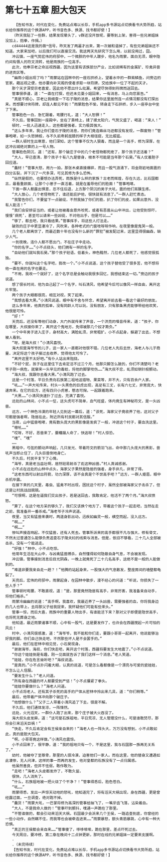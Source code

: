 # 第七十五章 胆大包天
        【告知书友，时代在变化，免费站点难以长存，手机app多书源站点切换看书大势所趋，站长给你推荐的这个换源APP，听书音色多、换源、找书都好使！】
       （昨天我贴了一些群，结果发现晕头了，v群还没开放呢，要等到上架，害得一些兄弟姐妹没加上，抱拳，作揖。）
       cd44444这是我的薇*信号，昨天发了两遍才出来，第一次被和谐掉了，有些兄弟姐妹还不知道。大家来加吧，以后我们可以直接交流。我这两天先研究下怎么用，以前没用过，囧。
       冲云镇，一座气势宏伟的府邸中，一个微胖的中年人踱步，他名为雨蒙，面白无须，眼中隐约间有慑人的符文流转，他是雨族的一位高手。
       此次，他奉宗老之命巡视西疆，因为这里有该族部分产业，比如说稀有的金属矿、珍禽异兽的进贡区等。
       “幽雨小姐出现了吗？”雨蒙站在园林中的一座石拱桥上，望着水中的一群紫鳞鱼，问旁边的官家。藉巡视之便，他亦要向补天阁的使者求取一块符牌，交给族中一位了不起的天才。
       那个天才深受宗老喜爱，因此他不愿出什么纰漏，希望尽快得到符牌而送回去。
       管事很恭谨，道：“一直在打探，但还未见夏小姐回来，一有消息，马上向您禀告。”
       “真是不顺心，宗老让我细查一下石子陵的消息，结果你这里居然连一点情况都没有打探出来。而想要讨块符牌，却连人都见不到！”雨蒙脸色不愉，转身走下石拱桥，步入一座亭台中坐了下来。
       管事脸色一白，急忙跟着，弯腰行礼，道：“大人恕罪！”
       不久后，管事回到一座殿中，坐在了靠椅上，揉了揉太阳穴，气势又盛了，喝道：“来人！”
       顿时，一批人迅速走入，这些都是强者，实力极其强大。
       “这么多年来，我让你们查石子陵的消息，而你们竟连蛛丝马迹都没有发现，一群废物！”管事咆哮，如一头怒狮般，与不久前卑躬屈膝的样子大相径庭，无比威猛。
       一群人顿时生出寒意，他们深知，这个管事不仅为人狠毒，而且是一个高手，修为深厚，在这冲云城绝对算的上一号人物。
       管事脸色阴沉，道：“还有，那个破庄子中的几个老怪物都死绝了，那个孩子还活着？”
       “大人，早已查清，那个孩子十有八九是替身，根本不可能是当年那个石昊。”有人仗着胆子回应道。
       “蠢材！”管事大怒，用力一拍，那张木桌直接爆碎，而且一股气浪涌下，将金刚岩地面震的四分五裂，并下沉了一尺多深，可见其修为多么恐怖。
       “纵然是假的，也要想办法弄死，雨族是什么样的家族？古老而辉煌，存在久远，比石国都古，最看重颜面，让那个小崽子一直活着，就是在羞辱他们的脸面！”管事咆哮。
       下面一群人都露出惧意，忍不住后退，上方那个阴沉的男子大吼，震的他们耳膜生疼。
       “大人放心，几个老怪物死了，谁还能庇护他，很快就有消息了。”一群人赶忙表态。
       “我警告你们，不要留下一点破绽，不然我抽了你们的筋，扒了你们的皮，如果出意外，没有人能活！”
       “我们会安排妥当的，或者让他被毒虫意外咬死，或者有恶兽从山中冲出，让他受到惊吓，慢慢‘病死’，甚至可以请来一些凶徒，不对他出手，但是可以……”
       “够了，都去吧，我只看结果。”管事挥手，将这些人打法走。
       破败的庄子中更显凄冷了，风吹来，各种老式的门窗吱呀呀作响，在夜里像是鬼哭一般。
       几个老人都离世了，而最近数十年也没有什么新的“罪犯”被发配过来，这里显得很幽森，缺少人气。
       一到夜晚，连仆人都不愿出门，不在庄子中走动。
       “你的名字……”小不点挠头，他们拥有一样的名字。
       “自幼他们就叫我石昊。”那个孩子轻语，低着头，神色黯然，几位老人都死了，他感觉很孤独。
       “要不，你就叫这个名字吧，我改一个。”小不点说道，这个孩子替他受了很多苦，他不想将他一直在用的名字也要走。
       “不用，我改一个就好了，这个名字总是会触动我很多回忆，我想结束这一切。”旁边的孩子说道。
       想了很长时间，他为自己起了一个名字，叫石清风，他希望今后可以像风一样自由，离开这片牢笼。
       两个孩子大眼都很亮，相互对视，笑了起来。
       “我想去看大黑。”小清风说道，眼中有不舍与怀念，希望离开前去看一看这个最好的朋友。
       这么多年来，他真的孤单，没有同龄人可以玩，没有朋友，只有那条黑虎能够带给他欢笑，他很是可怜。
       “好！”
       天亮后，还没有等他们动身，大门外就传来了声音，一个洪亮的嗓音传来，道：“孩子，你在哪里，大叔接你来了，离开这个鬼地方，免得被那几个奴才欺负。”
       一个中年男子进入庄子，身材高大，满脸虬须，非常粗犷。小不点起身，躲避了出去，不想被人看到。
       “呀，是海大叔！”小清风喜悦。
       海大叔是海爷爷的儿子，这一家人一直都对他很不错。几位老人先后去世，海老人与儿子商量，决定将这个孩子接过去收养，觉得他太可怜了。
       “离开这里不太好吧。”有仆人站出来阻挠。
       “不好个屁，孩子在这里住下去肯定活不过三个月，他那只脚怎么跛的，你们不清楚吗？老爷子刚一病危，就窜来一头罕见的毒蛟，将他的脚掌咬伤……”海大叔不忿，虬须如钢针般颤动。
       “海大叔，我跟你去看大黑。”小清风跑了过去。
       这是一个村落，平日负责向石族第二祖地送猎物、果菜等，并不大，只有百余户人家。
       “吼……”一声大吼传来，村头一头黑色的巨虎出现，高足有三丈，长有六七丈，非常庞大，快速奔来。在它的后方，还有四只小虎崽，憨态可掬，一起跟着跑来。
       “大黑……”小清风快速扑了过去，充满了喜悦。
       远处的山林间，小不点一怔，这头虎可不简单，血气旺盛，体内竟生有神秘符文，是一头凶兽。
       远方，一个神色冷漠的年轻人见到这一幕后，道：“该死，海家父子竟收养了他，这对父子可都是强者啊，隐居在此，附近所有村民都对其信服。”
       当夜，山中猛兽咆哮，竟有数头庞大的黑影像是发疯了一般，冲进这个村子，要血洗这里。
       “嗷吼……”
       “哎呀，不好，恶兽来了，要糟蹋人命了，快逃呀！”村人惊恐。
       “噗”、“噗”
       ……
       黑暗中，弓弦的颤动声响起，几只发光、带着符文的箭羽飞出，命中那几头庞大的黑影，兽吼声当即止住了，几头巨兽倒地身亡。
       不久后，村民平复下了心情。
       “海爷，真是老当益壮啊，居然轻易射杀了彪这种凶兽。”村人真诚感谢。
       小不点在远处的山林中点头，海家父子果然是隐居的强者，身手非凡，非常了得。
       “这老东西可以射出符箭，功力深厚，该不会真是个不世高手吧？”远方，一群人蹙眉，眼中杀机毕露。
       在接下来的几天里，毒虫、猛禽不时出现，困扰这个村子，虽然全部被海家父子击杀了，但还是让村民战战兢兢。
       “可恨啊，这是在逼我们交出孩子，若是送回去，我敢肯定，他活不了两个月。”海大叔愤怒。
       “算了，在这个地方呆的够久了，我们又该换个地方了，带着这个孩子一起走吧，当然在走之前，我准备开一番杀戒。”海老爷子冷声说道。
       夜里，当又有猛兽来袭时，两道身影出动，迅疾如幽灵一般，横空而起，没入远方。
       “啊……”
       “啊……”
       惨叫声接连响起，不仅猛兽，还有人死去。管事所派来的高手都很不凡与强大，修有骨文，不然太过普通怎么能够负责追查石子陵夫妇的线索与消息。但是，依旧不够看，二十几人全部被击杀，没有一个能逃走。
       “好强！”林中，小不点吃惊。
       他常年生活在大山中，与凶禽猛兽搏杀，自然懂得如何隐蔽自身气息，不会被发现。
       冲云镇，管事接到消息后目光阴森，一晚上就竟死了二十几名高手，这绝不是一般的人能做到的。
       “难道非要我亲自走一趟？！”他腾的站起身来，一股强大的气息散发，整座房间的墙壁都龟裂了。
       天亮后，宏伟的府邸中，雨蒙起身，在园林中散步，漫不经心的问道：“听说，你损失了一些人手？”
       管事顿时弯腰，不敢直视，道：“是，那里竟然隐居有高手，非常厉害，我准备亲自动手，将他们格杀。”
       雨蒙冷幽幽的说道：“高手啊，我喜欢，我最近养了一头凶兽，需要强者的血，你将我身边的几人也带上，去将那父子给我捉来，我怀疑他们可能有些来头。”
       管事一惊，而后大喜，雨族中的重要人物出手，有谁能活下来？那对父子即便是隐世高手，也将死无葬身之地。
       他知道，最近雨蒙诸事不顺，心中有一股气，这是要发作了，也许会在西疆搅起一片可怕的风云！
       村中，小清风很感激，道：“海爷爷，我不能和你们走，要跟小哥哥一起离开，他说能够治好我的脚。你们自己快走吧，不然那些坏人是不会罢手的。”
       最后，他们在密林中相见觉，小石昊现身。
       “谢谢海爷，海叔，你们快走吧，离开这个村落，西疆将要发生大地震了。”小不点说道。
       “你这个娃娃倒是有趣，刚一见面就告诉了我们这样一个消息。”老人笑道。
       “娃娃，你在危言耸听吧？”海叔说道。
       “是真的。”小不点扑闪着大眼，认真的说道，可是怎么看都像是一个漂亮与可爱的瓷娃娃，不怎么让人信服。
       “要发生什么？”老人问道。
       “所有身在西疆的坏人都要受到严惩！”小不点攥紧了拳头。
       “娃娃你要做什么？”海老人问道。
       小不点将老人、还有其子杀死的高手的尸体从密林中拎出来几具，道：“你们稍等。”
       最后，他带着尸体冲向那个破庄子。
       “他想做什么？”父子二人带着小清风追了下去，很是不解。
       不久后，他们通体发凉，一阵悚然。
       远处，火光滔天，一群仆人跑了出来，那个庄子被大火吞没了。
       海大叔头皮发麻，道：“这可是石族祖地，平日荒凉、无人管理没什么，可是谁敢焚尽，那将会引来滔天巨祸！”
       “快走，不久后肯定会有王侯亲自来的！”海老人也一阵头大，万万没有想到，小不点敢如此，真的是胆大包天。
       “啊，小哥哥竟这样做。”小清风也震惊。
       小不点回来了，很平静，道：“我的祖地只有一个，不是这里，我与石国那一族再无关系了。”
       幼时，他被夺了至尊骨，那里的人很冷漠，迫害他们一家人。而在这里，他的替身又遭遇如此凄惨，无人问津，这样的事一而再的发生，他对皇都的石族没有了一点归属感。
       他虽然善良，但并不怯弱，敢作敢为。
       “走吧！”海老人头皮都发炸了，不敢久留。
       很快，几人消失了。
       “什么，石族祖地被一把火烧了个干净？！”管事得悉后，脸色苍白。
       “吼……”
       雨蒙得悉，发出一声惊天动地的怒吼，他知道完了，将有滔天大祸出现，身在西疆，更是曾经露过面，一旦调查，绝对跑不掉。
       “蠢货！”雨蒙大吼，一巴掌将修为高深的管事给抽飞了，一嘴牙齿飞落，沾染着血。
       “大人，不是我命人做的！”管事吓到颤抖，噗通一声跪在了那里。
       “不管谁做的，都会引动来滔天大祸，石国最少会派来几个王侯，一路追查到底，你曾经的一些小动作，自然瞒不住，而我等也会被牵连进来……”雨蒙暴怒，额头青筋暴跳，心中有一种大恐惧。
       “真正的王侯都会亲自来……”管事傻了，哆哆嗦嗦，跪在那里，差点吓死过去。
       今天周日，要冲榜，第二章在晚间十二点钟更新，那时在线的兄弟姐妹一定要来支援啊。
       .
       .（未完待续）
       【告知书友，时代在变化，免费站点难以长存，手机app多书源站点切换看书大势所趋，站长给你推荐的这个换源APP，听书音色多、换源、找书都好使！】